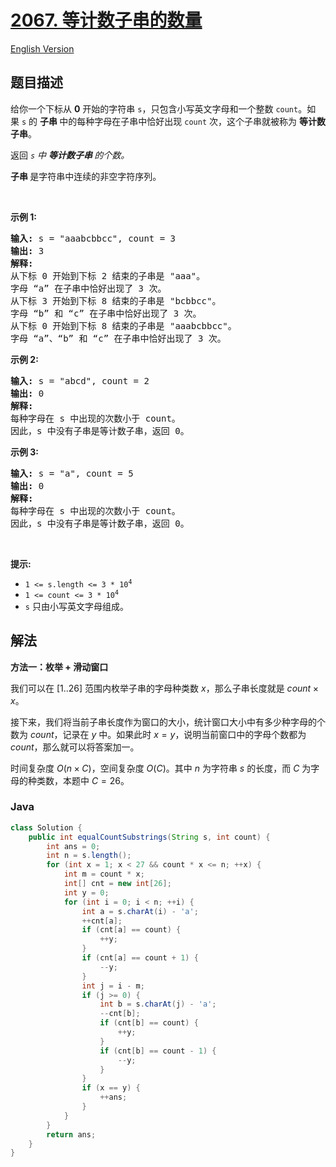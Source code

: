 # [2067. 等计数子串的数量](https://leetcode.cn/problems/number-of-equal-count-substrings)

[English Version](/solution/2000-2099/2067.Number%20of%20Equal%20Count%20Substrings/README_EN.md)

## 题目描述

<p>给你一个下标从 <strong>0</strong>&nbsp;开始的字符串 <code>s</code>，只包含小写英文字母和一个整数 <code>count</code>。如果&nbsp;<code>s</code>&nbsp;的&nbsp;<strong>子串 </strong>中的每种字母在子串中恰好出现 <code>count</code> 次，这个子串就被称为&nbsp;<strong>等计数子串</strong>。</p>

<p>返回<em> <code>s</code> 中&nbsp;<strong>等计数子串&nbsp;</strong>的个数。</em></p>

<p><strong>子串&nbsp;</strong>是字符串中连续的非空字符序列。</p>

<p>&nbsp;</p>

<p><strong>示例 1:</strong></p>

<pre>
<strong>输入:</strong> s = "aaabcbbcc", count = 3
<strong>输出:</strong> 3
<strong>解释:</strong>
从下标 0 开始到下标 2 结束的子串是 "aaa"。
字母 “a” 在子串中恰好出现了 3 次。
从下标 3 开始到下标 8 结束的子串是 "bcbbcc"。
字母 “b” 和 “c” 在子串中恰好出现了 3 次。
从下标 0 开始到下标 8 结束的子串是 "aaabcbbcc"。
字母 “a”、“b” 和 “c” 在子串中恰好出现了 3 次。
</pre>

<p><strong>示例 2:</strong></p>

<pre>
<strong>输入:</strong> s = "abcd", count = 2
<strong>输出:</strong> 0
<strong>解释:</strong>
每种字母在 s 中出现的次数小于 count。
因此，s 中没有子串是等计数子串，返回 0。
</pre>

<p><strong>示例 3:</strong></p>

<pre>
<strong>输入:</strong> s = "a", count = 5
<strong>输出:</strong> 0
<strong>解释:</strong>
每种字母在 s 中出现的次数小于 count。
因此，s 中没有子串是等计数子串，返回 0。</pre>

<p>&nbsp;</p>

<p><strong>提示:</strong></p>

<ul>
	<li><code>1 &lt;= s.length &lt;= 3 * 10<sup>4</sup></code></li>
	<li><code>1 &lt;= count &lt;= 3 * 10<sup>4</sup></code></li>
	<li><code>s</code> 只由小写英文字母组成。</li>
</ul>

## 解法

**方法一：枚举 + 滑动窗口**

我们可以在 $[1..26]$ 范围内枚举子串的字母种类数 $x$，那么子串长度就是 $count \times x$。

接下来，我们将当前子串长度作为窗口的大小，统计窗口大小中有多少种字母的个数为 $count$，记录在 $y$ 中。如果此时 $x = y$，说明当前窗口中的字母个数都为 $count$，那么就可以将答案加一。

时间复杂度 $O(n \times C)$，空间复杂度 $O(C)$。其中 $n$ 为字符串 $s$ 的长度，而 $C$ 为字母的种类数，本题中 $C = 26$。

### **Java**

```java
class Solution {
    public int equalCountSubstrings(String s, int count) {
        int ans = 0;
        int n = s.length();
        for (int x = 1; x < 27 && count * x <= n; ++x) {
            int m = count * x;
            int[] cnt = new int[26];
            int y = 0;
            for (int i = 0; i < n; ++i) {
                int a = s.charAt(i) - 'a';
                ++cnt[a];
                if (cnt[a] == count) {
                    ++y;
                }
                if (cnt[a] == count + 1) {
                    --y;
                }
                int j = i - m;
                if (j >= 0) {
                    int b = s.charAt(j) - 'a';
                    --cnt[b];
                    if (cnt[b] == count) {
                        ++y;
                    }
                    if (cnt[b] == count - 1) {
                        --y;
                    }
                }
                if (x == y) {
                    ++ans;
                }
            }
        }
        return ans;
    }
}
```

